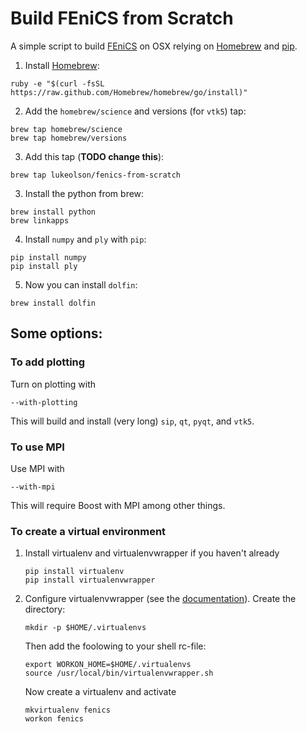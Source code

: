 # Build FEniCS from Scratch

A simple script to build [FEniCS](http://fenicsproject.org) on OSX relying on [Homebrew](http://brew.sh) and [pip](http://www.pip-installer.org).


1. Install [Homebrew](http://brew.sh):
  
  ```
  ruby -e "$(curl -fsSL https://raw.github.com/Homebrew/homebrew/go/install)"
  ```
2. Add the `homebrew/science` and versions (for `vtk5`) tap:
  
  ```
  brew tap homebrew/science
  brew tap homebrew/versions
  ```

3. Add this tap (**TODO change this**):
  
  ```
  brew tap lukeolson/fenics-from-scratch
  ```

3. Install the python from brew:

  ```
  brew install python
  brew linkapps
  ```

4. Install `numpy` and `ply` with `pip`:

  ```
  pip install numpy
  pip install ply
  ```

5. Now you can install `dolfin`:

  ```
  brew install dolfin
  ```

## Some options:

### To add plotting

Turn on plotting with
```
--with-plotting
```
This will build and install (very long) `sip`, `qt`, `pyqt`, and `vtk5`.

### To use MPI

Use MPI with 
```
--with-mpi
```
This will require Boost with MPI among other things.

### To create a virtual environment

1. Install virtualenv and virtualenvwrapper if you haven't already
    ```
    pip install virtualenv
    pip install virtualenvwrapper
    ```
2. Configure virtualenvwrapper (see the [documentation](http://virtualenvwrapper.readthedocs.org/en/latest/)).
    Create the directory:
    ```
    mkdir -p $HOME/.virtualenvs
    ```
    Then add the foolowing to your shell rc-file:
    ```
    export WORKON_HOME=$HOME/.virtualenvs
    source /usr/local/bin/virtualenvwrapper.sh
    ```
    Now create a virtualenv and activate
    ```
    mkvirtualenv fenics
    workon fenics
    ```

